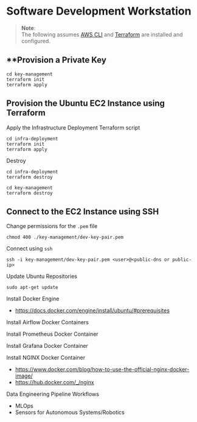 # Software Development Workstation

> **Note**: </br>
> The following assumes [AWS CLI](https://docs.aws.amazon.com/cli/latest/userguide/getting-started-install.html) and [Terraform](https://developer.hashicorp.com/terraform/install) are installed and configured.

## **Provision a Private Key
```shell
cd key-management
terraform init
terraform apply
```

## **Provision the Ubuntu EC2 Instance using Terraform**

Apply the Infrastructure Deployment Terraform script
```shell
cd infra-deployment
terraform init
terraform apply
```

Destroy
```shell
cd infra-deployment
terraform destroy
```

```shell
cd key-management
terraform destroy
```

## Connect to the EC2 Instance using SSH

Change permissions for the `.pem` file
```shell
chmod 400 ./key-management/dev-key-pair.pem
```

Connect using `ssh`
```shell
ssh -i key-management/dev-key-pair.pem <user>@<public-dns or public-ip>
```

Update Ubuntu Repositories

```shell
sudo apt-get update
```

Install Docker Engine

- https://docs.docker.com/engine/install/ubuntu/#prerequisites

Install Airflow Docker Containers

Install Prometheus Docker Container

Install Grafana Docker Container

Install NGINX Docker Container

- https://www.docker.com/blog/how-to-use-the-official-nginx-docker-image/
- https://hub.docker.com/_/nginx

Data Engineering Pipeline Workflows

- MLOps
- Sensors for Autonomous Systems/Robotics